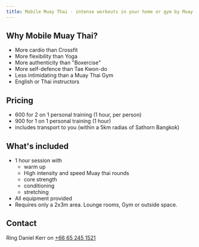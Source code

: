 ```yaml
---
title: Mobile Muay Thai - intense workouts in your home or gym by Muay Thai pros
---
```


## Why Mobile Muay Thai?
- More cardio than Crossfit
- More flexibility than Yoga
- More authenticity than "Boxercise"
- More self-defence than Tae Kwon-do
- Less intimidating than a Muay Thai Gym
- English or Thai instructors

## Pricing

- 600 for 2 on 1 personal training (1 hour, per person)
- 900 for 1 on 1 personal training (1 hour)
- includes transport to you (within a 5km radias of Sathorn Bangkok)

## What's included
- 1 hour session with
   - warm up
   - High intensity and speed Muay thai rounds
   - core strength
   - conditioning
   - stretching
- All equipment provided
- Requires only a 2x3m area. Lounge rooms, Gym or outside space.

## Contact

Ring Daniel Kerr on [+66 65 245 1521](tel:+66-65-245-1521)
